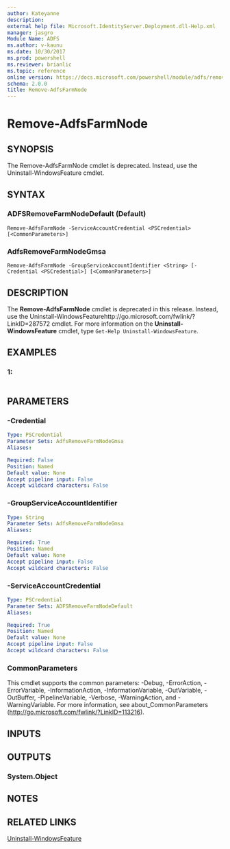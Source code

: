 ```yaml
---
author: Kateyanne
description: 
external help file: Microsoft.IdentityServer.Deployment.dll-Help.xml
manager: jasgro
Module Name: ADFS
ms.author: v-kaunu
ms.date: 10/30/2017
ms.prod: powershell
ms.reviewer: brianlic
ms.topic: reference
online version: https://docs.microsoft.com/powershell/module/adfs/remove-adfsfarmnode?view=windowsserver2012r2-ps&wt.mc_id=ps-gethelp
schema: 2.0.0
title: Remove-AdfsFarmNode
---
```


# Remove-AdfsFarmNode

## SYNOPSIS
The Remove-AdfsFarmNode cmdlet is deprecated.
Instead, use the Uninstall-WindowsFeature cmdlet.

## SYNTAX

### ADFSRemoveFarmNodeDefault (Default)
```
Remove-AdfsFarmNode -ServiceAccountCredential <PSCredential> [<CommonParameters>]
```

### AdfsRemoveFarmNodeGmsa
```
Remove-AdfsFarmNode -GroupServiceAccountIdentifier <String> [-Credential <PSCredential>] [<CommonParameters>]
```

## DESCRIPTION
The **Remove-AdfsFarmNode** cmdlet is deprecated in this release.
Instead, use the Uninstall-WindowsFeaturehttp://go.microsoft.com/fwlink/?LinkID=287572 cmdlet.
For more information on the **Uninstall-WindowsFeature** cmdlet, type `Get-Help Uninstall-WindowsFeature`.

## EXAMPLES

### 1:
```

```

## PARAMETERS

### -Credential
```yaml
Type: PSCredential
Parameter Sets: AdfsRemoveFarmNodeGmsa
Aliases: 

Required: False
Position: Named
Default value: None
Accept pipeline input: False
Accept wildcard characters: False
```

### -GroupServiceAccountIdentifier
```yaml
Type: String
Parameter Sets: AdfsRemoveFarmNodeGmsa
Aliases: 

Required: True
Position: Named
Default value: None
Accept pipeline input: False
Accept wildcard characters: False
```

### -ServiceAccountCredential
```yaml
Type: PSCredential
Parameter Sets: ADFSRemoveFarmNodeDefault
Aliases: 

Required: True
Position: Named
Default value: None
Accept pipeline input: False
Accept wildcard characters: False
```

### CommonParameters
This cmdlet supports the common parameters: -Debug, -ErrorAction, -ErrorVariable, -InformationAction, -InformationVariable, -OutVariable, -OutBuffer, -PipelineVariable, -Verbose, -WarningAction, and -WarningVariable. For more information, see about_CommonParameters (http://go.microsoft.com/fwlink/?LinkID=113216).

## INPUTS

## OUTPUTS

### System.Object

## NOTES

## RELATED LINKS

[Uninstall-WindowsFeature](https://go.microsoft.com/fwlink/?LinkID=287572)

